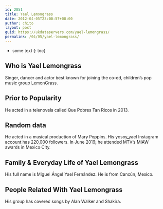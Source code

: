 ```yaml
---
id: 2851
title: Yael Lemongrass
date: 2012-04-05T23:00:57+00:00
author: chito
layout: post
guid: https://ukdataservers.com/yael-lemongrass/
permalink: /04/05/yael-lemongrass/
---
```


* some text
{: toc}
          
          
## Who is  Yael Lemongrass
                  
                  
                  
Singer, dancer and actor best known for joining the co-ed, children&#8217;s pop music group LemonGrass.
                  
                
                
                
## Prior to Popularity 
                  
                  
                  
He acted in a telenovela called Que Pobres Tan Ricos in 2013.
                  
                
                
                
## Random data 
                  
                  
                  
He acted in a musical production of Mary Poppins. His yosoy_yael Instagram account has 220,000 followers. In June 2019, he attended MTV&#8217;s MIAW awards in Mexico City.
                  
                
                
                
## Family & Everyday Life of Yael Lemongrass
                  
                  
                  
His full name is Miguel Ángel Yael Fernández. He is from Cancún, Mexico.
                  
                
                
                
## People Related With  Yael Lemongrass
                  
                  
                  
His group has covered songs by Alan Walker and Shakira.
                  
                
              
            
          
          
          
    
    
  
